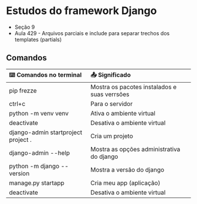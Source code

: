 # Estudos do framework Django
- Seção 9
- Aula 429 - Arquivos parciais e include para separar trechos dos templates (partials)
  
## Comandos  

|⌨️ Comandos no terminal              |📤 Significado                               | 
|:------------------------------------|:---------------------------------------------|
| pip frezze                          | Mostra os pacotes instalados e suas verrsões |   
| ctrl+c                              | Para o servidor                              |
| python -m venv venv                 | Ativa o ambiente virtual                     |
| deactivate                          | Desativa o ambiente virtual                  |
| django-admin startproject project . | Cria um projeto                              |
| django-admin --help                 | Mostra as opções administrativa do django    |
| python -m django --version          | Mostra a versão do django                    |
| manage.py startapp <meu-app>        | Cria meu app (aplicação)                     |
| deactivate                          | Desativa o ambiente virtual                  |
